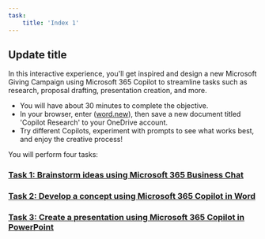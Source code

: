 ```yaml
---
task:
    title: 'Index 1'
---
```


## Update title

In this interactive experience, you'll get inspired and design a new Microsoft Giving Campaign using Microsoft 365 Copilot to streamline tasks such as research, proposal drafting, presentation creation, and more.

- You will have about 30 minutes to complete the objective.
- In your browser, enter (<a href="https://word.new" target="_blank">word.new</a>), then save a new document titled 'Copilot Research' to your OneDrive account.
- Try different Copilots, experiment with prompts to see what works best, and enjoy the creative process!

You will perform four tasks:

### [Task 1: Brainstorm ideas using Microsoft 365 Business Chat](https://microsoftlearning.github.io/Microsoft-Copilot-Immersion-Experience-GOV/Instructions/Labs/envision-new-ideas-with-microsoft-365-copilot/1-brainstorm-ideas-with-copilot-chat.html)


### [Task 2: Develop a concept using Microsoft 365 Copilot in Word](https://microsoftlearning.github.io/Microsoft-Copilot-Immersion-Experience-GOV/Instructions/Labs/envision-new-ideas-with-microsoft-365-copilot/2-develop-concept-with-copilot-in-word.html)


### [Task 3: Create a presentation using Microsoft 365 Copilot in PowerPoint](https://microsoftlearning.github.io/Microsoft-Copilot-Immersion-Experience-GOV/Instructions/Labs/envision-new-ideas-with-microsoft-365-copilot/3-create-presentation-with-copilot-powerpoint.html)

